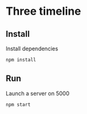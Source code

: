Three timeline
==============

Install
-------

Install dependencies

    npm install

Run
---

Launch a server on 5000

    npm start
